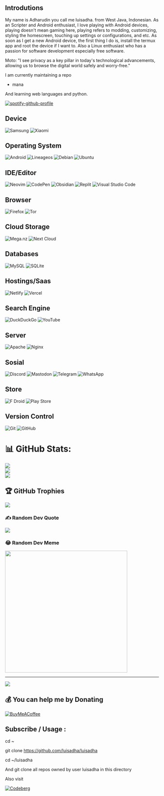 <!--
**luisadha/luisadha** is a ✨ _special_ ✨ repository because its `README.md` (this file) appears on your GitHub profile.

Here are some ideas to get you started:

- 🔭 I’m currently working on ...
- 🌱 I’m currently learning ...
- 👯 I’m looking to collaborate on ...
- 🤔 I’m looking for help with ...
- 💬 Ask me about ...
- 📫 How to reach me: ...
- 😄 Pronouns: ...
- ⚡ Fun fact: ...
-->
## Introdutions

 My name is Adharudin you call me luisadha. from West Java, Indonesian. As an Scripter and Android enthusiast, I love playing with Android devices, playing doesn't mean gaming here, playing refers to modding, customizing, styling the homescreen, touching up settings or configurations, and etc. As soon as I get a new Android device, the first thing I do is, install the termux app and root the device if I want to.
 Also a Linux enthusiast who has a passion for software development especially free software.

Moto: "I see privacy as a key pillar in today's technological advancements, allowing us to browse the digital world safely and worry-free."

I am currently maintaining a repo
- mana

And learning web languages and python.

[![spotify-github-profile](https://spotify-github-profile.vercel.app/api/view?uid=udl4fvf9djv17x1fhluzq513s&cover_image=true&theme=default&show_offline=true&background_color=121212&interchange=true&bar_color_cover=true)](https://spotify-github-profile.vercel.app/api/view?uid=udl4fvf9djv17x1fhluzq513s&redirect=true)


## Device
![Samsung](https://img.shields.io/badge/Samsung-%231428A0.svg?style=for-the-badge&logo=samsung&logoColor=white) ![Xiaomi](https://img.shields.io/badge/Xiaomi-%23FF6900.svg?style=for-the-badge&logo=xiaomi&logoColor=white) 

## Operating System
![Android](https://img.shields.io/badge/Android-3DDC84?style=for-the-badge&logo=android&logoColor=white) ![Lineageos](https://img.shields.io/badge/lineageos-167C80?style=for-the-badge&logo=lineageos&logoColor=white) ![Debian](https://img.shields.io/badge/Debian-D70A53?style=for-the-badge&logo=debian&logoColor=white) ![Ubuntu](https://img.shields.io/badge/Ubuntu-E95420?style=for-the-badge&logo=ubuntu&logoColor=white)

## IDE/Editor
![Neovim](https://img.shields.io/badge/NeoVim-%2357A143.svg?&style=for-the-badge&logo=neovim&logoColor=white) ![CodePen](https://img.shields.io/badge/CodePen-white?style=for-the-badge&logo=codepen&logoColor=black) ![Obsidian](https://img.shields.io/badge/Obsidian-%23483699.svg?style=for-the-badge&logo=obsidian&logoColor=white) ![Replit](https://img.shields.io/badge/Replit-DD1200?style=for-the-badge&logo=Replit&logoColor=white) ![Visual Studio Code](https://img.shields.io/badge/Visual%20Studio%20Code-0078d7.svg?style=for-the-badge&logo=visual-studio-code&logoColor=white)

## Browser
![Firefox](https://img.shields.io/badge/Firefox-FF7139?style=for-the-badge&logo=Firefox-Browser&logoColor=white) ![Tor](https://img.shields.io/badge/Tor-7D4698?style=for-the-badge&logo=Tor-Browser&logoColor=white)

## Cloud Storage
![Mega.nz](https://img.shields.io/badge/Mega-%23D90007.svg?style=for-the-badge&logo=Mega&logoColor=white) ![Next Cloud](https://img.shields.io/badge/Next%20Cloud-0B94DE?style=for-the-badge&logo=nextcloud&logoColor=white)

## Databases
![MySQL](https://img.shields.io/badge/mysql-%2300f.svg?style=for-the-badge&logo=mysql&logoColor=white) ![SQLite](https://img.shields.io/badge/sqlite-%2307405e.svg?style=for-the-badge&logo=sqlite&logoColor=white)

## Hostings/Saas
![Netlify](https://img.shields.io/badge/netlify-%23000000.svg?style=for-the-badge&logo=netlify&logoColor=#00C7B7) ![Vercel](https://img.shields.io/badge/vercel-%23000000.svg?style=for-the-badge&logo=vercel&logoColor=white) 

## Search Engine
![DuckDuckGo](https://img.shields.io/badge/DuckDuckGo-DE5833?style=for-the-badge&logo=DuckDuckGo&logoColor=white) ![YouTube](https://img.shields.io/badge/YouTube-%23FF0000.svg?style=for-the-badge&logo=YouTube&logoColor=white)

## Server
![Apache](https://img.shields.io/badge/apache-%23D42029.svg?style=for-the-badge&logo=apache&logoColor=white) ![Nginx](https://img.shields.io/badge/nginx-%23009639.svg?style=for-the-badge&logo=nginx&logoColor=white)

## Sosial
![Discord](https://img.shields.io/badge/Discord-%235865F2.svg?style=for-the-badge&logo=discord&logoColor=white) ![Mastodon](https://img.shields.io/badge/-MASTODON-%232B90D9?style=for-the-badge&logo=mastodon&logoColor=white) ![Telegram](https://img.shields.io/badge/Telegram-2CA5E0?style=for-the-badge&logo=telegram&logoColor=white) ![WhatsApp](https://img.shields.io/badge/WhatsApp-25D366?style=for-the-badge&logo=whatsapp&logoColor=white)

## Store
![F Droid](https://img.shields.io/badge/F_Droid-1976D2?style=for-the-badge&logo=f-droid&logoColor=white) ![Play Store](https://img.shields.io/badge/Google_Play-414141?style=for-the-badge&logo=google-play&logoColor=white)

## Version Control
![Git](https://img.shields.io/badge/git-%23F05033.svg?style=for-the-badge&logo=git&logoColor=white) ![GitHub](https://img.shields.io/badge/github-%23121011.svg?style=for-the-badge&logo=github&logoColor=white)


# 📊 GitHub Stats:
![](https://github-readme-stats.vercel.app/api?username=luisadha&theme=blueberry&hide_border=false&include_all_commits=true&count_private=true)<br/>
![](https://github-readme-streak-stats.herokuapp.com/?user=luisadha&theme=blueberry&hide_border=false)<br/>
![](https://github-readme-stats.vercel.app/api/top-langs/?username=luisadha&theme=blueberry&hide_border=false&include_all_commits=true&count_private=true&layout=compact)

## 🏆 GitHub Trophies
![](https://github-profile-trophy.vercel.app/?username=luisadha&theme=discord&no-frame=false&no-bg=false&margin-w=4)

### ✍️ Random Dev Quote
![](https://quotes-github-readme.vercel.app/api?type=vetical&theme=tokyonight)

### 😂 Random Dev Meme
<img src='https://randommeme-five.vercel.app/' style="height: 400px;"/>

---
[![](https://visitcount.itsvg.in/api?id=luisadha&icon=9&color=0)](https://visitcount.itsvg.in)

  ## 💰 You can help me by Donating
  [![BuyMeACoffee](https://img.shields.io/badge/Buy%20Me%20a%20Coffee-ffdd00?style=for-the-badge&logo=buy-me-a-coffee&logoColor=black)](https://www.buymeacoffee.com/luisadha) 

  
<!-- Proudly created with GPRM ( https://gprm.itsvg.in ) --> 



  ## Subscribe / Usage :

cd ~

git clone https://github.com/luisadha/luisadha

cd ~/luisadha

And git clone all repos owned by user luisadha in this directory

Also visit

[![Codeberg](https://img.shields.io/badge/Codeberg-2185D0?style=for-the-badge&logo=Codeberg&logoColor=white)](https://codeberg.org/luisadha/luisadha/)

